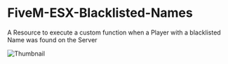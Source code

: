 # FiveM-ESX-Blacklisted-Names
 A Resource to execute a custom function when a Player with a blacklisted Name was found on the Server
 
![Thumbnail](https://i.imgur.com/d1E364Z.png)
